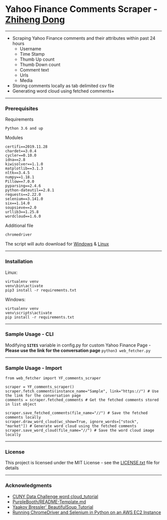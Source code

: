 # Yahoo Finance Comments Scraper - [Zhiheng Dong](https://www.linkedin.com/in/zhihengdong)
---
- Scraping Yahoo Finance comments and their attributes within past 24 hours
  - Username
  - Time Stamp
  - Thumb Up count
  - Thumb Down count
  - Comment text
  - Urls
  - Media
- Storing comments locally as tab delimited csv file
- Generating word cloud using fetched comments+
---
### Prerequisites

Requirements
```
Python 3.6 and up
```
Modules
```
certifi==2019.11.28
chardet==3.0.4
cycler==0.10.0
idna==2.8
kiwisolver==1.1.0
matplotlib==3.1.3
nltk==3.4.5
numpy==1.18.1
Pillow==7.0.0
pyparsing==2.4.6
python-dateutil==2.8.1
requests==2.22.0
selenium==3.141.0
six==1.14.0
soupsieve==2.0
urllib3==1.25.8
wordcloud==1.6.0
```
Additional file
```
chromedriver
```
The script will auto download for
[Windows](https://chromedriver.chromium.org/downloads)
&
[Linux](https://chromedriver.storage.googleapis.com)

---
### Installation
Linux:
```
virtualenv venv
venv\bin\activate
pip3 install -r requirements.txt
```
Windows:
```
virtualenv venv
venv\scripts\activate
pip install -r requirements.txt
```
---
### Sample Usage - CLI
Modifying **`SITES`** variable in config.py for custom Yahoo Finance Page -
**Please use the link for the conversation page**
```python3 web_fetcher.py```

---
### Sample Usage - Import
```
from web_fetcher import YF_comments_scraper

scraper = YF_comments_scraper()
scraper.fetch_comments(instance_name="Sample", link="https://") # Use the link for the conversation page
comments = scraper.fetched_comments # Get the fetched comments stored in list object

scraper.save_fetched_comments(file_name="//") # Save the fetched comments locally
scraper.draw_word_cloud(wc_show=True, ignore_words=["stock", "market"]) # Generate word cloud using the fetched comments
scraper.save_word_cloud(file_name="//") # Save the word cloud image locally
```
---

### License

This project is licensed under the MIT License - see the [LICENSE.txt](https://github.com/zhiose91/web_fetcher/blob/master/LICENSE.txt)  file for details

---
### Acknowledgments

- [CUNY Data Challenge word cloud_tutorial](https://www.kaggle.com/jelkinp72/cuny-data-challenge-word-cloud-tutorial)
- [PurpleBooth/README-Template.md](https://gist.github.com/PurpleBooth/109311bb0361f32d87a2)
- [Yaakov Bressler' BeautifulSoup Tutorial](https://github.com/ybressler/Web-Scraping/blob/master/Web%20Scraping%20Overview%20%E2%80%93%20NYC%20Python%20Meetup.ipynb)
- [Running ChromeDriver and Selenium in Python on an AWS EC2 Instance](https://medium.com/@praneeth.jm/running-chromedriver-and-selenium-in-python-on-an-aws-ec2-instance-2fb4ad633bb5)
